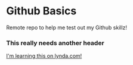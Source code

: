 # Github Basics

Remote repo to help me test out my Github skillz!

### This really needs another header

[I'm learning this on lynda.com!](http://www.lynda.com)
